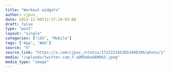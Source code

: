 ```yaml
---
title: "Workout widgets"
author: cjpux_
date: 2023-11-08T11:57:24-03:00
draft: false
type: "post"
layout: "single"
categories: ["iOS", "Mobile"]
tags: ['App', 'Web']
source: "X"
source_link: "https://x.com/cjpux_/status/1722222452653408399/photo/1"
media: "/uploads/twitter.com_F-aQMImboAAM863.jpeg"
media_type: "image"
---
```


